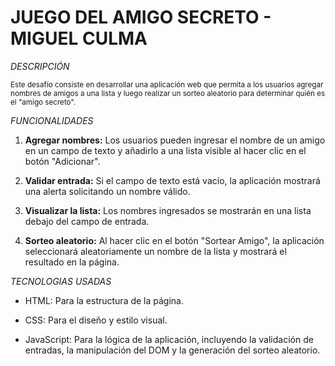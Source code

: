 # __JUEGO DEL AMIGO SECRETO - MIGUEL CULMA__

 _DESCRIPCIÓN_

<sub>
Este desafío consiste en desarrollar una aplicación web que permita a los usuarios agregar nombres de amigos a una lista y luego realizar un sorteo aleatorio para determinar quién es el "amigo secreto". 
</sub> 

<br/>

_FUNCIONALIDADES_

1. __Agregar nombres:__ Los usuarios pueden ingresar el nombre de un amigo en un campo de texto y añadirlo a una lista visible al hacer clic en el botón "Adicionar".

2. __Validar entrada:__ Si el campo de texto está vacío, la aplicación mostrará una alerta solicitando un nombre válido.

3. __Visualizar la lista:__ Los nombres ingresados se mostrarán en una lista debajo del campo de entrada.

4. __Sorteo aleatorio:__ Al hacer clic en el botón "Sortear Amigo", la aplicación seleccionará aleatoriamente un nombre de la lista y mostrará el resultado en la página.

_TECNOLOGIAS USADAS_

* HTML: Para la estructura de la página.

* CSS: Para el diseño y estilo visual.

* JavaScript: Para la lógica de la aplicación, incluyendo la validación de entradas, la manipulación del DOM y la generación del sorteo aleatorio.
